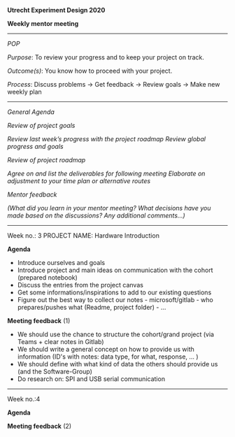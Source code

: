 **Utrecht Experiment Design 2020**

**Weekly mentor meeting**
____________________________________________________________________________________________________________
*POP*


*Purpose*: To review your progress and to keep your project on track.

*Outcome(s)*: You know how to proceed with your project.

*Process*: Discuss problems → Get feedback → Review goals → Make new weekly plan
_____________________________________________________________________________________________________________
*General Agenda*

*Review of project goals*

*Review last week’s progress with the project roadmap*
*Review global progress and goals*


*Review of project roadmap*

*Agree on and list the deliverables for following meeting*
*Elaborate on adjustment to your time plan or alternative routes*

*Mentor feedback*

*(What did you learn in your mentor meeting?
What decisions have you made based on the discussions?
Any additional comments...)*
____________________________________________________________________________________________________________
Week no.: 3
PROJECT NAME: Hardware Introduction

**Agenda**

- Introduce ourselves and goals
- Introduce project and main ideas on communication with the cohort (prepared notebook)
- Discuss the entries from the project canvas
- Get some informations/inspirations to add to our existing questions
- Figure out the best way to collect our notes - microsoft/gitlab - who prepares/pushes what (Readme, project folder) - ...


**Meeting feedback** (1)

- We should use the chance to structure the cohort/grand project (via Teams + clear notes in Gitlab)
- We should write a general concept on how to provide us with information (ID's with notes: data type, for what, response, ... )
- We should define with what kind of data the others should provide us (and the Software-Group)
- Do research on: SPI and USB serial communication
____________________________________________________________________________________________________________
Week no.:4

**Agenda**

**Meeting feedback** (2)

